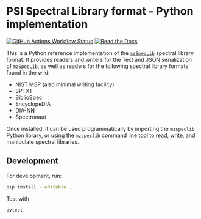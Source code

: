 # PSI Spectral Library format - Python implementation

[![GitHub Actions Workflow Status](https://img.shields.io/github/actions/workflow/status/HUPO-PSI/mzspeclib-py/test.yml?style=for-the-badge)](https://github.com/HUPO-PSI/mzspeclib-py/actions/workflows/test.yml)
[![Read the Docs](https://img.shields.io/readthedocs/mzspeclib-py?style=for-the-badge)](https://mzspeclib-py.readthedocs.io/en/latest/)

This is a Python reference implementation of the [`mzSpecLib`](https://www.psidev.info/mzspeclib)
spectral library format. It provides readers and writers for the Text and JSON serialization
of `mzSpecLib`, as well as readers for the following spectral library formats found in the wild:

- NIST MSP (also minimal writing facility)
- SPTXT
- BiblioSpec
- EncyclopeDIA
- DIA-NN
- Spectronaut

Once installed, it can be used programmatically by importing the `mzspeclib` Python library, or using
the `mzspeclib` command line tool to read, write, and manipulate spectral libraries.

## Development

For development, run:
```sh
pip install --editable .
```

Test with
```
pytest
````
